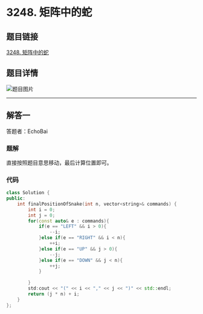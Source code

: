 # 3248. 矩阵中的蛇
## 题目链接  
[3248. 矩阵中的蛇](https://leetcode.cn/problems/snake-in-matrix/description/?envType=daily-question&envId=2024-11-21)
## 题目详情
![题目图片](Img/3428.png)

***
## 解答一
答题者：EchoBai

### 题解
直接按照题目意思移动，最后计算位置即可。

### 代码
``` cpp
class Solution {
public:
    int finalPositionOfSnake(int n, vector<string>& commands) {
        int i = 0;
        int j = 0;
        for(const auto& e : commands){
            if(e == "LEFT" && i > 0){
                --i;
            }else if(e == "RIGHT" && i < n){
                ++i;
            }else if(e == "UP" && j > 0){
                --j;
            }else if(e == "DOWN" && j < n){
                ++j;
            }
            
        }
        std:cout << "(" << i << "," << j << ")" << std::endl;
        return (j * n) + i;
    }
};
```


